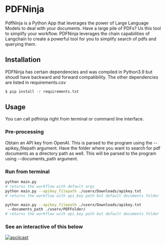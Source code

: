# PDFNinja

PdfNinja is a Python App that leverages the power of Large Language Models to deal with your documents. Have a large pile of PDFs? Us this tool to simplify your workflow. PDFNinja leverages the chain capabilities of Langchain to create a powerful tool for you to simplify search of pdfs and querying them. 

## Installation

PDFNinja has certain dependencies and was compiled in Python3.9 but shoudl have backward and forward compatibility. The other dependencies are listed in requirements.csv
```bash
$ pip install -r requirements.txt
```

## Usage
You can call pdfninja right from terminal or command line interface. 

### Pre-processing
Obtain an API key from OpenAI. This is parsed to the program using the --apikey_filepath argument.
Have the folder where you want to search for pdf documents as a directory path as well. This will be parsed to the program using --documents_path argument.

### Run from terminal

```bash
python main.py
# returns the workflow with default args
python main.py --apikey_filepath ./userx/Downloads/apikey.txt
# returns the workflow with api_key path but default documents folder

python main.py --apikey_filepath ./userx/Downloads/apikey.txt   
 --documents_path ./userx/PDFFolder/
# returns the workflow with api_key path but default documents folder

```

### See an interactive of this below
[![asciicast](https://asciinema.org/a/8RLOcIgrJ61pXeqnD4EZY6Zrx.svg)](https://asciinema.org/a/8RLOcIgrJ61pXeqnD4EZY6Zrx)

